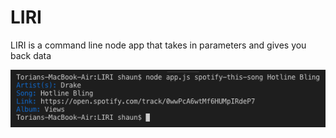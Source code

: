 # LIRI
LIRI is a command line node app that takes in parameters and gives you back data

![Alt text](resources/screenshots/Spotify-This.png?raw=true "Optional Title")
